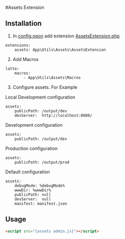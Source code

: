 #Assets Extension

Installation
------------

1. In [config.neon](./../../config/config.neon) add extension [AssetsExtension.php](./AssetsExtension.php)

```neon
extensions:
    assets: App\Utils\Assets\AssetsExtension
```

2. Add Macros
```neon
latte:
    macros:
        - App\Utils\Assets\Macros
```

3. Configure assets. For Example

Local Development configuration
```neon
assets:
    publicPath: /output/dev
    devServer:  http://localhost:8080/
```
Development configuration
```neon
assets:
    publicPath: /output/dev
```
Production configuration
```neon
assets:
    publicPath: /output/prod
```

Default configuration
```neon
assets:
    debugMode: %debugMode%
    wwwDir: %wwwDir%
    publicPath: null
    devServer:  null
    manifest: manifest.json
```

Usage
------------
```html
<script src="{assets admin.js}"></script>
```
